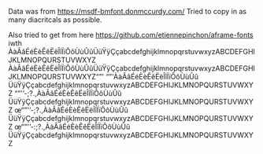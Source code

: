 Data was from https://msdf-bmfont.donmccurdy.com/
Tried to copy in as many diacritcals as possible.


Also tried to get from here
https://github.com/etiennepinchon/aframe-fonts
iwth
ÀàÂâÉéÈèÊêËëÎîÏïÔôÙùÛûÜüŸÿÇçabcdefghijklmnopqrstuvwxyzABCDEFGHIJKLMNOPQURSTUVWXYZ
ÀàÂâÉéÈèÊêËëÎîÏïÔôÙùÛûÜüŸÿÇçabcdefghijklmnopqrstuvwxyzABCDEFGHIJKLMNOPQURSTUVWXYZ“”'
“”'ÀàÂâÉéÈèÊêËëÎîÏïÔôÙùÛû ÜüŸÿÇçabcdefghijklmnopqrstuvwxyzABCDEFGHIJKLMNOPQURSTUVWXYZ
“”'’-;?.,ÀàÂâÉéÈèÊêËëÎîÏïÔôÙùÛû ÜüŸÿÇçabcdefghijklmnopqrstuvwxyzABCDEFGHIJKLMNOPQURSTUVWXYZ
œ“”'’-;?.,ÀàÂâÉéÈèÊêËëÎîÏïÔôÙùÛû ÜüŸÿÇçabcdefghijklmnopqrstuvwxyzABCDEFGHIJKLMNOPQURSTUVWXYZ
œ“”'’-:;?.,ÀàÂâÉéÈèÊêËëÎîÏïÔôÙùÛû ÜüŸÿÇçabcdefghijklmnopqrstuvwxyzABCDEFGHIJKLMNOPQURSTUVWXYZ